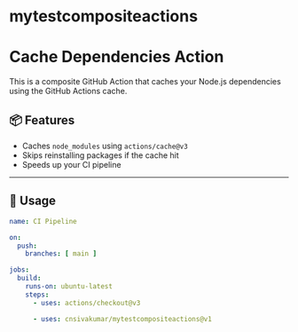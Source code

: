 # mytestcompositeactions

# Cache Dependencies Action

This is a composite GitHub Action that caches your Node.js dependencies using the GitHub Actions cache.

## 📦 Features

- Caches `node_modules` using `actions/cache@v3`
- Skips reinstalling packages if the cache hit
- Speeds up your CI pipeline

---

## 🚀 Usage

```yaml
name: CI Pipeline

on:
  push:
    branches: [ main ]

jobs:
  build:
    runs-on: ubuntu-latest
    steps:
      - uses: actions/checkout@v3

      - uses: cnsivakumar/mytestcompositeactions@v1
